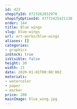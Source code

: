 ```yaml
---
id: 423
shopifyId: 8723262832970
shopifyOptionId: 47772425421130
order: 144
title: Blue wings
slug: blue-wings
url: art-works/blue-wings
aliases: []
categories:
- graphics
inStock: true
isVisible: false
height: 30
width: 21
date: 2020-01-01T00:00:00Z
materials:
- watercolor
- paper
- marker
price: 200
mainImage: blue_wing.jpg
---
```

